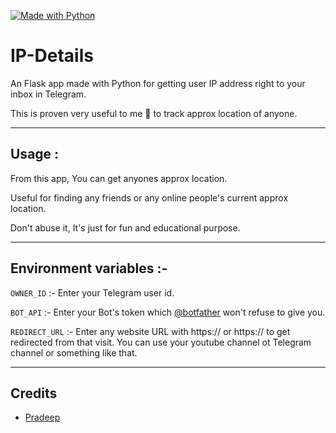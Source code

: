 
[![Made with Python](https://img.shields.io/badge/python-3.9.4-green?style=for-the-badge&logo=python&logoColor=yellow&color=green)](https://www.python.org)



# IP-Details

An Flask app made with Python for getting user IP address right to your inbox in Telegram.

This is proven very useful to me 🙂 to track approx location of anyone.


---
## Usage :
From this app, You can get anyones approx location.

Useful for finding any friends or any online people's current approx location.

Don't abuse it, It's just for fun and educational purpose.



---
## Environment variables :- 

`OWNER_ID` :- Enter your Telegram user id.

`BOT_API` :- Enter your Bot's token which [@botfather](https://t.me/botfather) won't refuse to give you.

`REDIRECT_URL` :- Enter any website URL with https:// or https:// to get redirected from that visit. You can use your youtube channel ot Telegram channel or something like that.

---
	


## Credits 

- [Pradeep](https://telegram.dog/Stark_Offl) 
